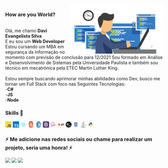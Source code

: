 <img src="web-application-technologies.png" width="300" align="right">

### How are you World?

<p align="left"> 
   <br>
    Olá, me chamo <strong>Daví Evangelista Silva</strong>
   <br>
   E eu sou um <strong>Web Developer</strong>
   <br>
   Estou cursando um MBA em segurança da Informação no momento com previsão de conclusão para 12/2021
   Sou formado em Análise e Desenvolvimento de Sistemas pela Universidade Paulista e também sou técnico em mecatrônica pela ETEC Martin Luther King.
   <br>
   <br>
   Estou sempre buscando aprimorar minhas abilidades como Dev, busco me tornar um Full Stack com foco nas Seguintes Tecnologias: 
   <br>
   -<strong>C#</strong> <br>
   -<strong>JS</strong> <br>
   -<strong>Node</strong> <br>
  
</p>

### Skills 🎇

<code><img height="20" src="https://raw.githubusercontent.com/github/explore/80688e429a7d4ef2fca1e82350fe8e3517d3494d/topics/javascript/javascript.png"></code>
<code><img height="20" src="https://raw.githubusercontent.com/github/explore/80688e429a7d4ef2fca1e82350fe8e3517d3494d/topics/typescript/typescript.png"></code>
<code><img height="20" src="https://raw.githubusercontent.com/github/explore/80688e429a7d4ef2fca1e82350fe8e3517d3494d/topics/react/react.png"></code>
<code><img height="20" src="https://raw.githubusercontent.com/github/explore/80688e429a7d4ef2fca1e82350fe8e3517d3494d/topics/html/html.png"></code>
<code><img height="20" src="https://raw.githubusercontent.com/github/explore/80688e429a7d4ef2fca1e82350fe8e3517d3494d/topics/css/css.png"></code>
<code><img height="20" src="https://raw.githubusercontent.com/github/explore/80688e429a7d4ef2fca1e82350fe8e3517d3494d/topics/bootstrap/bootstrap.png"></code>
<code><img height="20" src="https://raw.githubusercontent.com/github/explore/80688e429a7d4ef2fca1e82350fe8e3517d3494d/topics/sass/sass.png"></code>
<code><img height="20" src="https://raw.githubusercontent.com/github/explore/80688e429a7d4ef2fca1e82350fe8e3517d3494d/topics/git/git.png"></code>
<code><img height="20" src="https://raw.githubusercontent.com/github/explore/80688e429a7d4ef2fca1e82350fe8e3517d3494d/topics/terminal/terminal.png"></code>
<code><img height="20" src="https://raw.githubusercontent.com/github/explore/80688e429a7d4ef2fca1e82350fe8e3517d3494d/topics/sql/sql.png"></code>
<code><img height="20" src="https://raw.githubusercontent.com/github/explore/80688e429a7d4ef2fca1e82350fe8e3517d3494d/topics/java/java.png"></code>
<code><img height="20" src="https://raw.githubusercontent.com/github/explore/80688e429a7d4ef2fca1e82350fe8e3517d3494d/topics/python/python.png"></code>



### ⚡ Me adicione nas redes sociais ou chame para realizar um projeto, seria uma honra! ⚡
<p align="left">

  <a href="mailto:davievsilva@hotmail.com" alt="outlook">
  <img src="https://img.shields.io/badge/-Outlook-blue" /></a>

  <a href="https://www.linkedin.com/in/davi-e-silva/" alt="Linkedin">
  <img src="https://img.shields.io/badge/-Linkedin-0e76a8?style=flat-square&logo=Linkedin&logoColor=white&link=https://www.linkedin.com/in/gustavo-mendes-00661318b/" /></a>

  <a href="https://api.whatsapp.com/send?phone=5511932665060&text=Olá%20Daví,%20tudo%20bem?" alt="WhatsApp">
  <img src="https://img.shields.io/badge/-WhatsApp-25d366?style=flat-square&labelColor=25d366&logo=whatsapp&logoColor=white&link=https://api.whatsapp.com/send?phone=55119326650608&text=Olá%20Daví,%20tudo%20bem?"/></a>

</p> 
